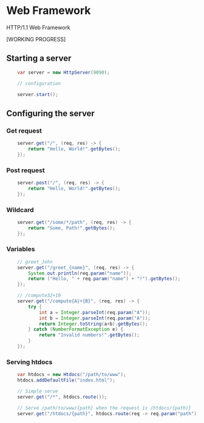 # Web Framework

HTTP/1.1 Web Framework

[WORKING PROGRESS]

## Starting a server

```java
    var server = new HttpServer(9090);

    // configuration

    server.start();
```

## Configuring the server

### Get request

```java
    server.get("/", (req, res) -> {
        return "Hello, World!".getBytes();
    });
```

### Post request

```java
    server.post("/", (req, res) -> {
        return "Hello, World!".getBytes();
    });
```

### Wildcard

```java
    server.get("/some/*/path", (req, res) -> {
        return "Some, Path!".getBytes();
    });
```

### Variables

```java
    // greet_John
    server.get("/greet_{name}", (req, res) -> {
        System.out.println(req.param("name"));
        return ("Hello, " + req.param("name") + "!").getBytes();
    });

    // /compute32+10
    server.get("/compute{A}+{B}", (req, res) -> {
        try {
            int a = Integer.parseInt(req.param("A"));
            int b = Integer.parseInt(req.param("A"));
            return Integer.toString(a+b).getBytes();
        } catch (NumberFormatException e) {
            return "Invalid numbers!".getBytes();
        }
    });
```

### Serving htdocs

```java
    var htdocs = new Htdocs("/path/to/www");
    htdocs.addDefaultFile("index.html");

    // Simple serve
    server.get("/*", htdocs.route());

    // Serve /path/to/www/{path} when the request is /htdocs/{path)}
    server.get("/htdocs/{path}", htdocs.route(req -> req.param("path")));
```
